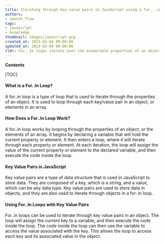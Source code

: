 ```yaml
---
title: Iterating through key-value pairs in JavaScript using a for...in loop
authors:
- smooth_flow
tags:
- javascript
- knowledge
thumbnail: images/javascript.png
created_at: 2023-02-04 00:00:00
updated_at: 2023-02-04 00:00:00
tldr: For..In loops iterate over the enumerable properties of an object, accessing both the key and value for each property.
---
```


**Contents**

[TOC]

#### What is a For..In Loop?
A for..in loop is a type of loop that is used to iterate through the properties of an object. It is used to loop through each key/value pair in an object, or elements in an array.

#### How Does a For..In Loop Work?
A for..in loop works by looping through the properties of an object, or the elements of an array. It begins by declaring a variable that will hold the current property or element. It then enters a loop, where it will iterate through each property or element. At each iteration, the loop will assign the value of the current property or element to the declared variable, and then execute the code inside the loop.

#### Key Value Pairs in JavaScript
Key value pairs are a type of data structure that is used in JavaScript to store data. They are composed of a key, which is a string, and a value, which can be any data type. Key value pairs are used to store data in objects, and they are also used to iterate through objects in a for..in loop.

#### Using For..In Loops with Key Value Pairs
For..in loops can be used to iterate through key value pairs in an object. The loop will assign the current key to a variable, and then execute the code inside the loop. The code inside the loop can then use the variable to access the value associated with the key. This allows the loop to access each key and its associated value in the object.
